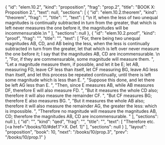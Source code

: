 {
  "id": "elem.10.2",
  "kind": "proposition",
  "frag": "prop.2",
  "title": "BOOK X: Proposition 2.",
  "text": null,
  "sections": [
    {
      "id": "elem.10.2.theorem",
      "kind": "theorem",
      "frag": "",
      "title": "",
      "text": [
        "\n       If, when the less of two unequal magnitudes is continually subtracted in turn from the greater, that which is left never measures the one before it, the magnitudes will be incommensurable.\n      "
      ],
      "sections": null
    },
    {
      "id": "elem.10.2.proof",
      "kind": "proof",
      "frag": "",
      "title": "",
      "text": [
        "For, there being two unequal magnitudes AB, CD, and AB being the less, when the less is continually subtracted in turn from the greater, let that which is left over never measure the one before it; I say that the magnitudes AB, CD are incommensurable. \n      ",
        "For, if they are commensurable, some magnitude will measure them. ",
        "Let a magnitude measure them, if possible, and let it be E; let AB, measuring FD, leave CF less than itself, let CF measuring BG, leave AG less than itself, and let this process be repeated continually, until there is left some magnitude which is less than E. ",
        "Suppose this done, and let there be left AG less than E. ",
        "Then, since E measures AB, while AB measures DF, therefore E will also measure FD. ",
        "But it measures the whole CD also; therefore it will also measure the remainder CF. ",
        "But CF measures BG; therefore E also measures BG. ",
        "But it measures the whole AB also; therefore it will also measure the remainder AG, the greater the less: which is impossible. ",
        "Therefore no magnitude will measure the magnitudes AB, CD; therefore the magnitudes AB, CD are incommensurable. "
      ],
      "sections": null
    },
    {
      "id": "",
      "kind": "qed",
      "frag": "",
      "title": "",
      "text": [
        "Therefore etc. [<a href=\"/books/10/#def.1\">X. Def. 1</a>]"
      ],
      "sections": null
    }
  ],
  "layout": "proposition",
  "book": 10,
  "next": "/books/10/prop.3",
  "prev": "/books/10/prop.1"
}
